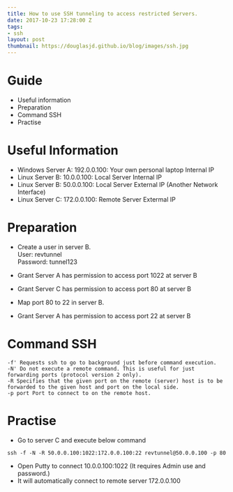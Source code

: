```yaml
---
title: How to use SSH tunneling to access restricted Servers.
date: 2017-10-23 17:28:00 Z
tags:
- ssh
layout: post
thumbnail: https://douglasjd.github.io/blog/images/ssh.jpg
---
```


Guide
================
- Useful information
- Preparation
- Command SSH
- Practise

Useful Information
=========================================
- Windows Server A: 192.0.0.100:   Your own personal laptop Internal IP
- Linux   Server B: 10.0.0.100:    Local Server Internal IP
- Linux   Server B: 50.0.0.100:    Local Server External IP (Another Network Interface)
- Linux   Server C: 172.0.0.100:   Remote Server Extermal IP

<!--more-->

Preparation
=====================
- Create a user in server B.</br>
  User: revtunnel             </br>
  Password: tunnel123      </br>

- Grant Server A has permission to access port 1022 at server B
- Grant Server C has permission to access port 80 at server B
- Map port 80 to 22 in server B.
- Grant Server A has permission to access port 22 at server B

Command SSH
======================
```
-f' Requests ssh to go to background just before command execution.
-N' Do not execute a remote command. This is useful for just forwarding ports (protocol version 2 only).
-R Specifies that the given port on the remote (server) host is to be forwarded to the given host and port on the local side.
-p port Port to connect to on the remote host.
```

Practise
=========================
- Go to server C and execute below command
```
ssh -f -N -R 50.0.0.100:1022:172.0.0.100:22 revtunnel@50.0.0.100 -p 80
```
- Open Putty to connect 10.0.0.100:1022 (It requires Admin use and password.)
- It will automatically connect to remote server 172.0.0.100
